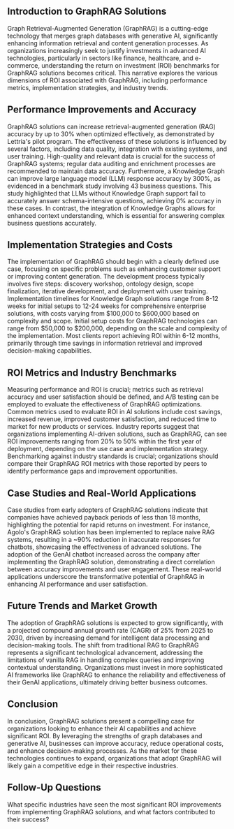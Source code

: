 ## Introduction to GraphRAG Solutions
Graph Retrieval-Augmented Generation (GraphRAG) is a cutting-edge technology that merges graph databases with generative AI, significantly enhancing information retrieval and content generation processes. As organizations increasingly seek to justify investments in advanced AI technologies, particularly in sectors like finance, healthcare, and e-commerce, understanding the return on investment (ROI) benchmarks for GraphRAG solutions becomes critical. This narrative explores the various dimensions of ROI associated with GraphRAG, including performance metrics, implementation strategies, and industry trends.

## Performance Improvements and Accuracy
GraphRAG solutions can increase retrieval-augmented generation (RAG) accuracy by up to 30% when optimized effectively, as demonstrated by Lettria's pilot program. The effectiveness of these solutions is influenced by several factors, including data quality, integration with existing systems, and user training. High-quality and relevant data is crucial for the success of GraphRAG systems; regular data auditing and enrichment processes are recommended to maintain data accuracy. Furthermore, a Knowledge Graph can improve large language model (LLM) response accuracy by 300%, as evidenced in a benchmark study involving 43 business questions. This study highlighted that LLMs without Knowledge Graph support fail to accurately answer schema-intensive questions, achieving 0% accuracy in these cases. In contrast, the integration of Knowledge Graphs allows for enhanced context understanding, which is essential for answering complex business questions accurately.

## Implementation Strategies and Costs
The implementation of GraphRAG should begin with a clearly defined use case, focusing on specific problems such as enhancing customer support or improving content generation. The development process typically involves five steps: discovery workshop, ontology design, scope finalization, iterative development, and deployment with user training. Implementation timelines for Knowledge Graph solutions range from 8-12 weeks for initial setups to 12-24 weeks for comprehensive enterprise solutions, with costs varying from $100,000 to $600,000 based on complexity and scope. Initial setup costs for GraphRAG technologies can range from $50,000 to $200,000, depending on the scale and complexity of the implementation. Most clients report achieving ROI within 6-12 months, primarily through time savings in information retrieval and improved decision-making capabilities.

## ROI Metrics and Industry Benchmarks
Measuring performance and ROI is crucial; metrics such as retrieval accuracy and user satisfaction should be defined, and A/B testing can be employed to evaluate the effectiveness of GraphRAG optimizations. Common metrics used to evaluate ROI in AI solutions include cost savings, increased revenue, improved customer satisfaction, and reduced time to market for new products or services. Industry reports suggest that organizations implementing AI-driven solutions, such as GraphRAG, can see ROI improvements ranging from 20% to 50% within the first year of deployment, depending on the use case and implementation strategy. Benchmarking against industry standards is crucial; organizations should compare their GraphRAG ROI metrics with those reported by peers to identify performance gaps and improvement opportunities.

## Case Studies and Real-World Applications
Case studies from early adopters of GraphRAG solutions indicate that companies have achieved payback periods of less than 18 months, highlighting the potential for rapid returns on investment. For instance, Agolo's GraphRAG solution has been implemented to replace naive RAG systems, resulting in a ~90% reduction in inaccurate responses for chatbots, showcasing the effectiveness of advanced solutions. The adoption of the GenAI chatbot increased across the company after implementing the GraphRAG solution, demonstrating a direct correlation between accuracy improvements and user engagement. These real-world applications underscore the transformative potential of GraphRAG in enhancing AI performance and user satisfaction.

## Future Trends and Market Growth
The adoption of GraphRAG solutions is expected to grow significantly, with a projected compound annual growth rate (CAGR) of 25% from 2025 to 2030, driven by increasing demand for intelligent data processing and decision-making tools. The shift from traditional RAG to GraphRAG represents a significant technological advancement, addressing the limitations of vanilla RAG in handling complex queries and improving contextual understanding. Organizations must invest in more sophisticated AI frameworks like GraphRAG to enhance the reliability and effectiveness of their GenAI applications, ultimately driving better business outcomes.

## Conclusion
In conclusion, GraphRAG solutions present a compelling case for organizations looking to enhance their AI capabilities and achieve significant ROI. By leveraging the strengths of graph databases and generative AI, businesses can improve accuracy, reduce operational costs, and enhance decision-making processes. As the market for these technologies continues to expand, organizations that adopt GraphRAG will likely gain a competitive edge in their respective industries.

## Follow-Up Questions
What specific industries have seen the most significant ROI improvements from implementing GraphRAG solutions, and what factors contributed to their success?
